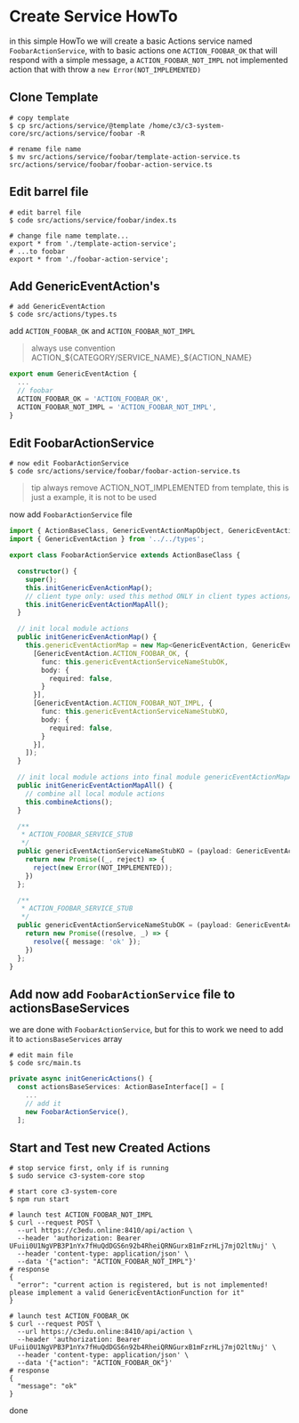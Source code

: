 # Create Service HowTo

in this simple HowTo we will create a basic Actions service named `FoobarActionService`, with to basic actions one `ACTION_FOOBAR_OK` that will respond with a simple message, a `ACTION_FOOBAR_NOT_IMPL` not implemented action that with throw a `new Error(NOT_IMPLEMENTED)`

## Clone Template

```shell
# copy template
$ cp src/actions/service/@template /home/c3/c3-system-core/src/actions/service/foobar -R

# rename file name
$ mv src/actions/service/foobar/template-action-service.ts src/actions/service/foobar/foobar-action-service.ts
```

## Edit barrel file

```shell
# edit barrel file
$ code src/actions/service/foobar/index.ts
```

```shell
# change file name template...
export * from './template-action-service';
# ...to foobar
export * from './foobar-action-service';
```

## Add GenericEventAction's

```shell
# add GenericEventAction
$ code src/actions/types.ts
```

add `ACTION_FOOBAR_OK` and `ACTION_FOOBAR_NOT_IMPL`

> always use convention ACTION_${CATEGORY/SERVICE_NAME}_${ACTION_NAME}

```typescript
export enum GenericEventAction {
  ...
  // foobar
  ACTION_FOOBAR_OK = 'ACTION_FOOBAR_OK',
  ACTION_FOOBAR_NOT_IMPL = 'ACTION_FOOBAR_NOT_IMPL',
}
```

## Edit FoobarActionService

```shell
# now edit FoobarActionService
$ code src/actions/service/foobar/foobar-action-service.ts
```

> tip always remove ACTION_NOT_IMPLEMENTED from template, this is just a example, it is not to be used

now add `FoobarActionService` file

```typescript
import { ActionBaseClass, GenericEventActionMapObject, GenericEventActionPayload, NOT_IMPLEMENTED } from "@koakh/typescript-rest-actions-api";
import { GenericEventAction } from '../../types';

export class FoobarActionService extends ActionBaseClass {

  constructor() {
    super();
    this.initGenericEvenActionMap();
    // client type only: used this method ONLY in client types actions/client-type/*
    this.initGenericEventActionMapAll();
  }

  // init local module actions
  public initGenericEvenActionMap() {
    this.genericEventActionMap = new Map<GenericEventAction, GenericEventActionMapObject>([
      [GenericEventAction.ACTION_FOOBAR_OK, {
        func: this.genericEventActionServiceNameStubOK,
        body: {
          required: false,
        }
      }],
      [GenericEventAction.ACTION_FOOBAR_NOT_IMPL, {
        func: this.genericEventActionServiceNameStubKO,
        body: {
          required: false,
        }
      }],
    ]);
  }

  // init local module actions into final module genericEventActionMapAll
  public initGenericEventActionMapAll() {
    // combine all local module actions
    this.combineActions();
  }

  /**
   * ACTION_FOOBAR_SERVICE_STUB
   */
  public genericEventActionServiceNameStubKO = (payload: GenericEventActionPayload) => {
    return new Promise((_, reject) => {
      reject(new Error(NOT_IMPLEMENTED));
    })
  };

  /**
   * ACTION_FOOBAR_SERVICE_STUB
   */
  public genericEventActionServiceNameStubOK = (payload: GenericEventActionPayload) => {
    return new Promise((resolve, _) => {
      resolve({ message: 'ok' });
    })
  };
}
```

## Add now add `FoobarActionService` file to actionsBaseServices

we are done with `FoobarActionService`, but for this to work we need to add it to `actionsBaseServices` array

```shell
# edit main file
$ code src/main.ts
```

```typescript
private async initGenericActions() {
  const actionsBaseServices: ActionBaseInterface[] = [
    ...
    // add it
    new FoobarActionService(),
  ];
```

## Start and Test new Created Actions

```shell
# stop service first, only if is running
$ sudo service c3-system-core stop

# start core c3-system-core
$ npm run start

# launch test ACTION_FOOBAR_NOT_IMPL
$ curl --request POST \
  --url https://c3edu.online:8410/api/action \
  --header 'authorization: Bearer UFuii0U1NgVPB3P1nYx7fHuQdDGS6n92b4RheiQRNGurxB1mFzrHLj7mjO2ltNuj' \
  --header 'content-type: application/json' \
  --data '{"action": "ACTION_FOOBAR_NOT_IMPL"}'
# response
{
  "error": "current action is registered, but is not implemented! please implement a valid GenericEventActionFunction for it"
}

# launch test ACTION_FOOBAR_OK
$ curl --request POST \
  --url https://c3edu.online:8410/api/action \
  --header 'authorization: Bearer UFuii0U1NgVPB3P1nYx7fHuQdDGS6n92b4RheiQRNGurxB1mFzrHLj7mjO2ltNuj' \
  --header 'content-type: application/json' \
  --data '{"action": "ACTION_FOOBAR_OK"}'
# response
{
  "message": "ok"
}
```

done